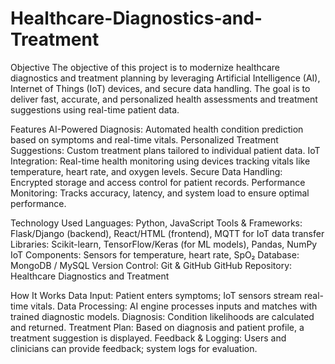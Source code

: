 # Healthcare-Diagnostics-and-Treatment
Objective
	The objective of this project is to modernize healthcare diagnostics and treatment planning by leveraging Artificial 			Intelligence (AI), Internet of Things (IoT) devices, and secure data handling. The goal is to deliver fast, accurate, and 	personalized health assessments and treatment suggestions using real-time patient data.

Features
	AI-Powered Diagnosis: Automated health condition prediction based on symptoms and real-time vitals.
	Personalized Treatment Suggestions: Custom treatment plans tailored to individual patient data.
	IoT Integration: Real-time health monitoring using devices tracking vitals like temperature, heart rate, and oxygen levels.
	Secure Data Handling: Encrypted storage and access control for patient records.
	Performance Monitoring: Tracks accuracy, latency, and system load to ensure optimal performance.

Technology Used
	Languages: Python, JavaScript
	Tools & Frameworks: Flask/Django (backend), React/HTML (frontend), MQTT for IoT data transfer
	Libraries: Scikit-learn, TensorFlow/Keras (for ML models), Pandas, NumPy
	IoT Components: Sensors for temperature, heart rate, SpO₂
	Database: MongoDB / MySQL
	Version Control: Git & GitHub
	GitHub Repository: Healthcare Diagnostics and Treatment

How It Works
	Data Input: Patient enters symptoms; IoT sensors stream real-time vitals.
	Data Processing: AI engine processes inputs and matches with trained diagnostic models.
	Diagnosis: Condition likelihoods are calculated and returned.
	Treatment Plan: Based on diagnosis and patient profile, a treatment suggestion is displayed.
	Feedback & Logging: Users and clinicians can provide feedback; system logs for evaluation.

